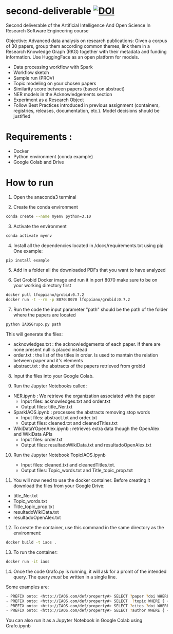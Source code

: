 # second-deliverable [![DOI](https://zenodo.org/badge/DOI/10.5281/zenodo.7944625.svg)](https://doi.org/10.5281/zenodo.7944625)


Second deliverable of the Artificial Intelligence And Open Science In Research Software Engineering course

Objective: Advanced data analysis on research publications: Given a corpus of 30
papers, group them according common themes, link them in a Research Knowledge
Graph (RKG) together with their metadata and funding information. Use
HuggingFace as an open platform for models.
- Data processing workflow with Spark
- Workflow sketch
- Sample run (PROV)
- Topic modeling on your chosen papers
- Similarity score between papers (based on abstract)
- NER models in the Acknowledgements section
- Experiment as a Research Object
- Follow Best Practices introduced in previous assignment
(containers, registries, releases, documentation, etc.).
Model decisions should be justified

# Requirements : 
- Docker
- Python environment (conda example)
- Google Colab and Drive

# How to run 

1) Open the anaconda3 terminal 

2) Create the conda environment
```bash
conda create --name myenv python=3.10
```

3) Activate the environment 
```bash
conda activate myenv 
```

4) Install all the dependencies located in /docs/requirements.txt using pip
One example:
```bash
pip install example 
```

5) Add in a folder all the downloaded PDFs that you want to have analyzed 

6) Get Grobid Docker image and run it in port 8070 make sure to be on your working directory first
```bash
docker pull lfoppiano/grobid:0.7.2
docker run -t --rm -p 8070:8070 lfoppiano/grobid:0.7.2
```

7) Run the code the input parameter "path" should be the path of the folder where the papers are located
```bash
python IAOSGrupo.py path
```
This will generate the files:
- acknowledges.txt : the acknowledgements of each paper. If there are none present null is placed instead
- order.txt : the list of the titles in order. Is used to mantain the relation between paper and it's elements
- abstract.txt : the abstracts of the papers retrieved from grobid 

8) Input the files into your Google Colab. 

9) Run the Jupyter Notebooks called:
- NER.ipynb : We retrieve the organization associated with the paper
    - Input files: acknowledges.txt and order.txt
    - Output files: title_Ner.txt
- SparkIAOS.ipynb : processes the abstracts removing stop words
    - Input files: abstract.txt and order.txt
    - Output files: cleaned.txt and cleanedTitles.txt
- WikiDataYOpenAlex.ipynb : retrieves extra data though the OpenAlex and WikiData APIs
    - Input files: order.txt
    - Output files: resultadoWikiData.txt and resultadoOpenAlex.txt

10) Run the Jupyter Notebook TopicIAOS.ipynb
    - Input files: cleaned.txt and cleanedTitles.txt.
    - Output files: Topic_words.txt and Title_topic_prop.txt 

11) You will now need to use the docker container. Before creating it download the files from your Google Drive:
  - title_Ner.txt
  - Topic_words.txt
  - Title_topic_prop.txt
  - resultadoWikiData.txt
  - resultadoOpenAlex.txt
 
12) To create the container, use this command in the same directory as the environment:
```bash
docker build -t iaos .
```

13) To run the container:
```bash
docker run -it iaos
```

14) Once the code Grafo.py is running, it will ask for a promt of the intended query. 
The query *must* be written in a single line. 

Some examples are: 
```bash
- PREFIX onto: <http://IAOS.com/def/property#> SELECT ?paper ?doi WHERE { ?paper onto:hasWord ?doi . }
- PREFIX onto: <http://IAOS.com/def/property#> SELECT  ?topic WHERE { <http://IAOS.com/resource/belongs_to/4> onto:belongs_to_topic ?topic . }
- PREFIX onto: <http://IAOS.com/def/property#> SELECT ?cites ?doi WHERE { <http://IAOS.com/resource/paper/Attention_Is_All_You_Need> onto:hasCites ?cites . <http://IAOS.com/resource/paper/Attention_Is_All_You_Need> onto:hasDoi ?doi . }
- PREFIX onto: <http://IAOS.com/def/property#> SELECT ?author WHERE { <http://IAOS.com/resource/paper/Attention_Is_All_You_Need> onto:hasAuthor ?author . }
```
You can also run it as a Jupyter Notebook in Google Colab using Grafo.ipynb

